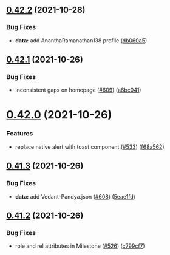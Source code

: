 ## [0.42.2](https://github.com/EddieHubCommunity/LinkFree/compare/v0.42.1...v0.42.2) (2021-10-28)


### Bug Fixes

* **data:** add AnanthaRamanathan138 profile ([db060a5](https://github.com/EddieHubCommunity/LinkFree/commit/db060a581a381015dbcbc393d7e7ac0830734628))



## [0.42.1](https://github.com/EddieHubCommunity/LinkFree/compare/v0.42.0...v0.42.1) (2021-10-26)


### Bug Fixes

* Inconsistent gaps on homepage ([#609](https://github.com/EddieHubCommunity/LinkFree/issues/609)) ([a6bc041](https://github.com/EddieHubCommunity/LinkFree/commit/a6bc041fb3c67b90280a03be41cdf28edbd5ef4d))



# [0.42.0](https://github.com/EddieHubCommunity/LinkFree/compare/v0.41.3...v0.42.0) (2021-10-26)


### Features

* replace native alert with toast component ([#533](https://github.com/EddieHubCommunity/LinkFree/issues/533)) ([f68a562](https://github.com/EddieHubCommunity/LinkFree/commit/f68a5627465575ee0f75ed9938c9c8e4a208d887))



## [0.41.3](https://github.com/EddieHubCommunity/LinkFree/compare/v0.41.2...v0.41.3) (2021-10-26)


### Bug Fixes

* **data:** add Vedant-Pandya.json ([#608](https://github.com/EddieHubCommunity/LinkFree/issues/608)) ([5eae1fd](https://github.com/EddieHubCommunity/LinkFree/commit/5eae1fda74debc724a19c1c2c78c6fd593d737f5))



## [0.41.2](https://github.com/EddieHubCommunity/LinkFree/compare/v0.41.1...v0.41.2) (2021-10-26)


### Bug Fixes

* role and rel attributes in Milestone ([#526](https://github.com/EddieHubCommunity/LinkFree/issues/526)) ([c799cf7](https://github.com/EddieHubCommunity/LinkFree/commit/c799cf7e9929eec7fa95325028d092cce833a893))



